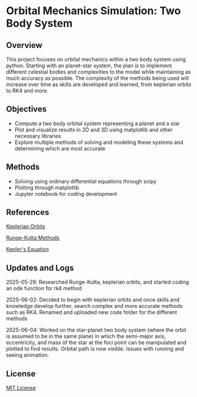 # Orbital Mechanics Simulation: Two Body System
## Overview
This project focuses on orbital mechanics within a two body system using python. Starting with an planet-star system, the plan is to implement different celestial bodies and complexities to the model while maintaining as much accuracy as possible. The complexity of the methods being used will increase over time as skills are developed and learned, from keplerian orbits to RK4 and more.
## Objectives
- Compute a two body orbital system representing a planet and a star 
- Plot and visualize results in 2D and 3D using matplotlib and other necessary libraries
- Explore multiple methods of solving and modeling these systems and determining which are most accurate
## Methods 
- Solving using ordinary differential equations through scipy
- Plotting through matplotlib
- Jupyter notebook for coding development
## References
[Keplerian Orbits](https://en.wikipedia.org/wiki/Kepler_orbit)

[Runge-Kutta Methods](https://en.wikipedia.org/wiki/Runge%E2%80%93Kutta_methods)

[Kepler's Equation](https://en.wikipedia.org/wiki/Kepler%27s_equation)
## Updates and Logs
2025-05-29: Researched Runge-Kutta, keplerian orbits, and started coding an ode function for rk4 method

2025-06-02: Decided to begin with keplerian orbits and once skills and knowledge develop further, search complex and more accurate methods such as RK4.
             Renamed and uploaded new code folder for the different methods

2025-06-04: Worked on the star-planet two body system (where the orbit is assumed to be in the same plane) in which the semi-major axis, eccentricity, and mass of the star at the foci point can be manipulated and plotted to find results. Orbital path is now visible. Issues with running and seeing animation.  
## License
[MIT License](LICENSE)
